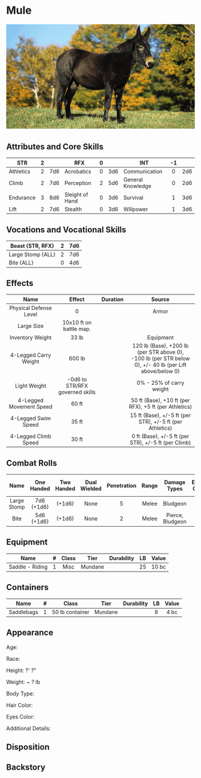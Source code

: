 # Mule

![NotMyImage](Mule.png)

## Attributes and Core Skills

| STR       | 2 |    | RFX             | 0 |    | INT               | -1 |    |
| --------- | :-: | :-: | --------------- | :-: | :-: | ----------------- | :-: | :-: |
| Athletics | 2 | 7d6 | Acrobatics      | 0 | 3d6 | Communication     | 0 | 2d6 |
| Climb     | 2 | 7d6 | Perception      | 2 | 5d6 | General Knowledge | 0 | 2d6 |
| Endurance | 3 | 8d6 | Sleight of Hand | 0 | 3d6 | Survival          | 1 | 3d6 |
| Lift      | 2 | 7d6 | Stealth         | 0 | 3d6 | Willpower         | 1 | 3d6 |

## Vocations and Vocational Skills

| Beast {STR, RFX}  | 2 | 7d6 |
| ----------------- | :-: | :-: |
| Large Stomp {ALL} | 2 | 7d6 |
| Bite {ALL}        | 0 | 4d6 |

## Effects

|          Name          |             Effect             | Duration |                                                    Source                                                    |
| :---------------------: | :-----------------------------: | :------: | :-----------------------------------------------------------------------------------------------------------: |
| Physical Defense Level |                0                |          |                                                     Armor                                                     |
|       Large Size       |     10x10 ft on battle map.     |          |                                                                                                              |
|    Inventory Weight    |              33 lb              |          |                                                   Equipment                                                   |
| 4-Legged Carry Weight |             600 lb             |          | 120 lb (Base), +200 lb (per STR above 0),<br />-100 lb (per STR below 0), +/- 40 lb (per Lift above/below 0) |
|      Light Weight      | -0d6 to STR/RFX governed skills |          |                                           0% - 25% of carry weight                                           |
| 4-Legged Movement Speed |              60 ft              |          |                             50 ft (Base), +10 ft (per RFX), +5 ft (per Athletics)                             |
|   4-Legged Swim Speed   |              35 ft              |          |                           15 ft (Base), +/-5 ft (per STR), +/-5 ft (per Athletics)                           |
|  4-Legged Climb Speed  |              30 ft              |          |                              0 ft (Base), +/-5 ft (per STR), +/-5 ft (per Climb)                              |

## Combat Rolls

|    Name    | One<br />Handed | Two<br />Handed | Dual<br />Wielded | Penetration | Range | Damage<br />Types | Engageable<br />Opponents | Area Of<br />Effect | Resource<br />Class |
| :---------: | :-------------: | :-------------: | :---------------: | :---------: | :---: | :---------------: | :-----------------------: | :-----------------: | :-----------------: |
| Large Stomp | 7d6<br />(+1d6) |     (+1d6)     |       None       |      5      | Melee |     Bludgeon     |           Rapid           |        None        |        None        |
|    Bite    | 5d6<br />(+1d6) |     (+1d6)     |       None       |      2      | Melee | Pierce, Bludgeon |          Focused          |        None        |        None        |

## Equipment

| Name            | # | Class |  Tier  | Durability | LB | Value |
| --------------- | :-: | :---: | :-----: | :--------: | :-: | :---: |
| Saddle - Riding | 1 | Misc | Mundane |            | 25 | 10 bc |

## Containers

| Name       | # |      Class      |  Tier  | Durability | LB | Value |
| ---------- | :-: | :-------------: | :-----: | :--------: | :-: | :---: |
| Saddlebags | 1 | 50 lb container | Mundane |            | 8 | 4 bc |

## Appearance

Age:

Race:

Height: ?' ?"

Weight: ~ ? lb

Body Type:

Hair Color:

Eyes Color:

Additional Details:

## Disposition

## Backstory
